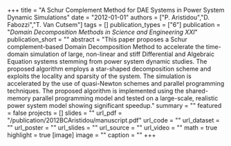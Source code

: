+++
title = "A Schur Complement Method for DAE Systems in Power System Dynamic Simulations"
date = "2012-01-01"
authors = ["P. Aristidou","D. Fabozzi","T. Van Cutsem"]
tags = []
publication_types = ["6"]
publication = "_Domain Decomposition Methods in Science and Engineering XXI_"
publication_short = ""
abstract = "This paper proposes a Schur complement-based Domain Decomposition Method to accelerate the time-domain simulation of large, non-linear and stiff Differential and Algebraic Equation systems stemming from power system dynamic studies. The proposed algorithm employs a star-shaped decomposition scheme and exploits the locality and sparsity of the system. The simulation is accelerated by the use of quasi-Newton schemes and parallel programming techniques. The proposed algorithm is implemented using the shared-memory parallel programming model and tested on a large-scale, realistic power system model showing significant speedup."
summary = ""
featured = false
projects = []
slides = ""
url_pdf = "/publication/2012BCAristidou/manuscript.pdf"
url_code = ""
url_dataset = ""
url_poster = ""
url_slides = ""
url_source = ""
url_video = ""
math = true
highlight = true
[image]
image = ""
caption = ""
+++


